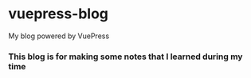 # vuepress-blog
My blog powered by VuePress


### This blog is for making some notes that I learned during my time

